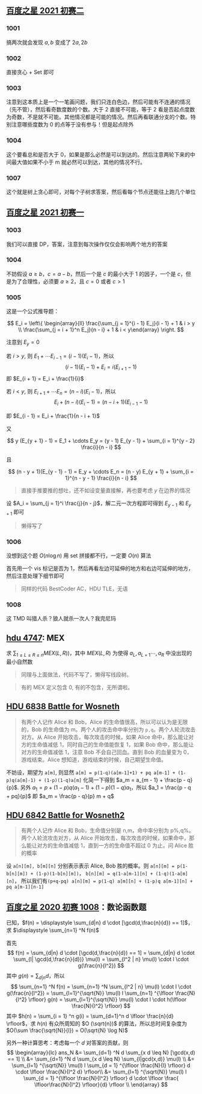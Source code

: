 ## [百度之星 2021 初赛二](http://bestcoder.hdu.edu.cn/contests/contest_show.php?cid=999)

### 1001

搞两次就会发现 $a, b$ 变成了 $2a, 2b$

### 1002

直接贪心 + Set 即可

### 1003

注意到这本质上是一个一笔画问题，我们只连白色边，然后可能有不连通的情况（先不管），然后看奇数度数的个数。大于 2 直接不可能，等于 2 看是否起点度数为奇数，不是就不可能。其他情况都是可能的情况。然后再看联通分支的个数。特别注意哪些度数为 0 的点等于没有参与！但是起点除外

### 1004

这个要看总和是否大于 0，如果是那么必然是可以到达的。然后注意两轮下来的中间最大值如果不小于 m 就必然可以到达，其他的情况不行。

### 1007

这个就是树上贪心即可，对每个子树求答案，然后看每个节点还能往上跑几个单位


## [百度之星 2021 初赛一](http://bestcoder.hdu.edu.cn/contests/contest_show.php?cid=998)

### 1003

我们可以直接 DP，答案，注意到每次操作仅仅会影响两个地方的答案

### 1004

不妨假设 $a \geq b$，$c = a - b$，然后一个是 $c$ 的最小大于 1 的因子，一个是 $c$，但是为了合理性，必须要 $a \geq 2$，且 $c = 0$ 或者 $c > 1$


### 1005

这是一个公式推导题：

$$
E_i = \left\{ \begin{array}{ll} \frac{\sum_{j = 1}^{i - 1} E_j}{i - 1} + 1 & i > y \\
\frac{\sum_{j = i + 1}^n E_j}{n - i} + 1 & i < y\end{array} \right.
$$

注意到 $E_y = 0$

若 $i > y$, 则 $E_1 + \cdots E_{i - 1} = (i - 1) (E_i - 1)$，所以
$$
(i - 1)(E_i - 1) + E_i = i (E_{i + 1} - 1)
$$
即 $E_{i + 1} = E_i + \frac{1}{i}$

若 $i < y$, 则 $E_{i + 1} + \cdots E_n = (n - i) (E_i - 1)$，所以 
$$
E_i + (n - i) (E_i - 1) = (n - i + 1)(E_{i - 1} - 1)
$$

即 $E_{i - 1} = E_i + \frac{1}{n - i + 1}$

又

$$
y (E_{y + 1} - 1) = E_1 + \cdots E_y = (y - 1) E_{y - 1} + \sum_{i = 1}^{y - 2} \frac{i}{n - i}
$$

且

$$
(n - y + 1)(E_{y - 1} - 1) = E_y + \cdots E_n = (n - y) E_{y + 1} + \sum_{i = 1}^{n - y - 1} \frac{i}{n - i}
$$


> 直接手推要推的想吐，还不如设变量直接解，再也要考虑 $y$ 在边界的情况

设 $A_i = \sum_{j = 1}^i \frac{j}{n - j}$，解二元一次方程即可得到 $E_{y - 1}$ 和 $E_{y + 1}$ 即可

> 懒得写了
### 1006

没想到这个题 $O(n \log n)$ 用 set 拼接都不行，一定要 $O(n)$ 算法

首先用一个 vis 标记是否为 1，然后再看左边可延伸的地方和右边可延伸的地方，然后注意处理下细节即可


> 同样的代码 BestCoder AC，HDU TLE，无语


### 1008

这 TMD 叫猎人杀？狼人就杀一次人？我完尼玛

## [hdu 4747](http://acm.hdu.edu.cn/showproblem.php?pid=4747): MEX

求 $\sum_{1 \leq L \leq R \leq n} MEX(L, R)$)，其中 $MEX(L, R)$ 为使得 $a_L, a_{L + 1} \cdots, a_{R}$ 中没出现的最小自然数

> 同理与上面做法，代码不写了，懒得写线段树。

> 有的 MEX 定义包含 0, 有的不包含，无所谓啦。

## [HDU 6838 Battle for Wosneth](http://acm.hdu.edu.cn/showproblem.php?pid=6838)
> 有两个人记作 Alice 和 Bob，Alice 的生命值很高，所以可以认为是无限的，Bob 的生命值为 m。两个人的攻击命中率分别为 `p,q`。两个人轮流攻击对方。从 Alice 开始攻击，每次攻击的时候，如果 Alice 命中，那么能让对方的生命值减低 1，同时自己的生命值能恢复 1，如果 Bob 命中，那么能让对方的生命值减低 1，注意 Bob 不会自己回血。直到 Bob 的血量变为 0，游戏结束。Alice 想知道，游戏结束的时候，自己期望生命值。


不妨设，期望为 `a[m]`, 则显然 
`a[m] = p(1-q)(a[m-1]+1) + pq a[m-1] + (1-p)q(a[m]-1) + (1-p)(1-q)a[m]`
化简一下得到 $a_m =  a_{m - 1} + \frac{p - q}{p}$. 另外 $a_1 = p + (1 - p) q (a_1 - 1)  + (1 - p) (1 - q) a_1$，所以 $a_1 = \frac{p - q + pq}{p}$ 即 $a_m = \frac{p - q}{p} m + q$


## [HDU 6842 Battle for Wosneth2](http://acm.hdu.edu.cn/showproblem.php?pid=6842)
> 有两个人记作 Alice 和 Bob，生命值分别是 n,m，命中率分别为 p%,q%。两个人轮流攻击对方，从 Alice 开始攻击，每次攻击的时候，如果命中，那么能让对方的生命值减低 1，直到一方的生命值不超过 0 为止。问 Alice 胜的概率

设 `a[n][m], b[m][n]` 分别表示表示 Alice, Bob 胜的概率。则
`a[n][m] = p(1-b[n][m]) + (1-p)(1-b[n][m])`，
`b[n][m] = q(1-a[m-1][n] + (1-q)(1-a[m][n]`，
所以我们有`(p+q-pq) a[n][m] = p(1-q) a[m][n] + (1-p)q a[m-1][n] + pq a[m-1][n-1]`



## [百度之星 2020 初赛 1008](http://bestcoder.hdu.edu.cn/contests/contest_showproblem.php?cid=889&pid=1008)：数论函数题

已知，$f(n) = \displaystyle \sum_{d|n} d \cdot [\gcd(d,\frac{n}{d}) == 1]$，求 $\displaystyle \sum_{n=1} ^N f(n)$

首先 
$$
f(n) = \sum_{d|n} d \cdot [\gcd(d,\frac{n}{d}) == 1] = \sum_{d|n} d \cdot \sum_{l| \gcd(d,\frac{n}{d})} \mu(l) = \sum_{l^2 | n} \mu(l) \cdot l \cdot g(\frac{n}{l^2})
$$
其中 $g(n) = \displaystyle \sum_{d|n} d$，所以 
$$
\sum_{n=1} ^N f(n) = \sum_{n=1} ^N \sum_{l^2 | n} \mu(l) \cdot l \cdot g(\frac{n}{l^2}) = \sum_{l=1}^{\sqrt{N}} \mu(l) l \sum_{n=1} ^{\lfloor \frac{N}{l^2} \rfloor} g(n) = \sum_{l=1}^{\sqrt{N}} \mu(l) \cdot l \cdot h(\lfloor \frac{N}{l^2} \rfloor)
$$
其中 $h(n) = \sum_{i = 1} ^n g(i) = \sum_{d=1}^n d \lfloor \frac{n}{d} \rfloor$，求 $h(n)$ 有众所周知的 $O (\sqrt{n})$ 的算法，所以总时间复杂度为 $O(\sum \frac{\sqrt{N}}{l}) = O(\sqrt{N} \log N)$

另外一种计算思考：考虑每一个 $d$ 对答案的贡献，则 
$$
\begin{array}{lc}
ans_N &= \sum_{d=1} ^N d \sum_{x d \leq N}  [\gcd(x,d) == 1] \\
&=  \sum_{d=1} ^N d \sum_{x d \leq N}  \sum_{l|gcd(x,d)} \mu(l) \\
&= \sum_{l=1} ^{\sqrt{N}} \mu(l) l \sum_{d = 1} ^{\lfloor \frac{N}{l} \rfloor}  d \cdot \lfloor \frac{N}{l^2 d} \rfloor\\
&= \sum_{l=1} ^{\sqrt{N}} \mu(l) l \sum_{d = 1} ^{\lfloor \frac{N}{l^2} \rfloor} d \cdot \lfloor \frac{ \lfloor\frac{N}{l^2} \rfloor}{d} \rfloor \\
\end{array}
$$
